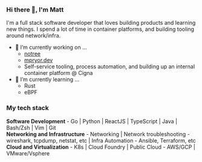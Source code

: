 ### Hi there 👋, I'm Matt

I'm a full stack software developer that loves building products and learning new things. 
I spend a lot of time in container platforms, and building tooling around network/infra.

- 🔭 I’m currently working on ...
  - [notree](https://github.com/notree-md/notree)
  - [mpryor.dev](https://mpryor.dev)
  - Self-service tooling, process automation, and building up an internal container platform @ Cigna
- 🌱 I’m currently learning ... 
  - Rust
  - eBPF

### My tech stack 
**Software Development** - Go | Python | ReactJS | TypeScript | Java | Bash/Zsh | Vim | Git  
**Networking and Infrastructure** - Networking | Network troubleshooting - wireshark, tcpdump, netstat, etc | Infra Automation - Ansible, Terraform, etc  
**Cloud and Virtualization** - K8s | Cloud Foundry | Public Cloud - AWS/GCP | VMware/Vsphere
